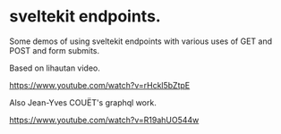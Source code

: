 # sveltekit endpoints.

Some demos of using sveltekit endpoints with various uses of GET and POST and form submits.

Based on lihautan video.

https://www.youtube.com/watch?v=rHckl5bZtpE

Also Jean-Yves COUËT's graphql work.

https://www.youtube.com/watch?v=R19ahUO544w




